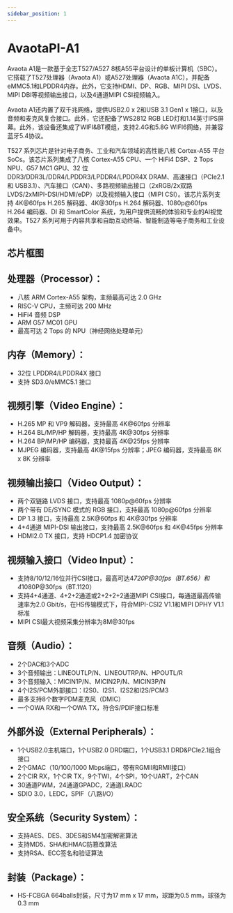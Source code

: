 ```yaml
---
sidebar_position: 1
---
```

# AvaotaPI-A1

Avaota A1是一款基于全志T527/A527 8核A55平台设计的单板计算机（SBC）。它搭载了T527处理器（Avaota A1）或A527处理器（Avaota A1C），并配备eMMC5.1和LPDDR4内存。此外，它支持HDMI、DP、RGB、MIPI DSI、LVDS、MIPI DBI等视频输出接口，以及4通道MIPI CSI视频输入。

Avaota A1还内置了双千兆网络，提供USB2.0 x 2和USB 3.1 Gen1 x 1接口，以及音频和麦克风复合接口。此外，它还配备了WS2812 RGB LED灯和1.14英寸IPS屏幕。此外，该设备还集成了WIFI&BT模组，支持2.4G和5.8G WIFI6网络，并兼容蓝牙5.4协议。



T527 系列芯片是针对电子商务、工业和汽车领域的高性能八核 Cortex-A55 平台 SoCs。该芯片系列集成了八核 Cortex-A55 CPU、一个 HiFi4 DSP、2 Tops NPU、G57 MC1 GPU、32 位 DDR3/DDR3L/DDR4/LPDDR3/LPDDR4/LPDDR4X DRAM、高速接口（PCIe2.1 和 USB3.1）、汽车接口（CAN）、多路视频输出接口（2xRGB/2x双路LVDS/2xMIPI-DSI/HDMI/eDP）以及视频输入接口（MIPI CSI）。该芯片系列支持 4K@60fps H.265 解码器、4K@30fps H.264 解码器、1080p@60fps H.264 编码器、DI 和 SmartColor 系统，为用户提供流畅的体验和专业的AI视觉效果。T527 系列可用于内容共享和自助互动终端、智能制造等电子商务和工业设备中。

## 芯片框图


## 处理器（Processor）：

- 八核 ARM Cortex-A55 架构，主频最高可达 2.0 GHz
- RISC-V CPU，主频可达 200 MHz
- HiFi4 音频 DSP
- ARM G57 MC01 GPU
- 最高可达 2 Tops 的 NPU（神经网络处理单元）

## 内存（Memory）：

- 32位 LPDDR4/LPDDR4X 接口
- 支持 SD3.0/eMMC5.1 接口

## 视频引擎（Video Engine）：

- H.265 MP 和 VP9 解码器，支持最高 4K@60fps 分辨率
- H.264 BL/MP/HP 解码器，支持最高 4K@30fps 分辨率
- H.264 BP/MP/HP 编码器，支持最高 4K@25fps 分辨率
- MJPEG 编码器，支持最高 4K@15fps 分辨率；JPEG 编码器，支持最高 8K x 8K 分辨率

## 视频输出接口（Video Output）：

- 两个双链路 LVDS 接口，支持最高 1080p@60fps 分辨率
- 两个带有 DE/SYNC 模式的 RGB 接口，支持最高 1080p@60fps 分辨率
- DP 1.3 接口，支持最高 2.5K@60fps 和 4K@30fps 分辨率
- 4+4通道 MIPI-DSI 输出接口，支持最高 2.5K@60fps 和 4K@45fps 分辨率
- HDMI2.0 TX 接口，支持 HDCP1.4 加密协议

## 视频输入接口（Video Input）：
- 支持8/10/12/16位并行CSI接口，最高可达4*720P@30fps（BT.656）和4*1080P@30fps（BT.1120）
- 支持4+4通道、4+2+2通道或2+2+2+2通道MIPI CSI接口，每通道最高传输速率为2.0 Gbit/s，在HS传输模式下，符合MIPI-CSI2 V1.1和MIPI DPHY V1.1标准
- MIPI CSI最大视频采集分辨率为8M@30fps

## 音频（Audio）：
- 2个DAC和3个ADC
- 3个音频输出：LINEOUTLP/N、LINEOUTRP/N、HPOUTL/R
- 3个音频输入：MICIN1P/N、MICIN2P/N、MICIN3P/N
- 4个I2S/PCM外部接口：I2S0、I2S1、I2S2和I2S/PCM3
- 最多支持8个数字PDM麦克风（DMIC）
- 一个OWA RX和一个OWA TX，符合S/PDIF接口标准

## 外部外设（External Peripherals）：
- 1个USB2.0主机端口，1个USB2.0 DRD端口，1个USB3.1 DRD&PCIe2.1组合接口
- 2个GMAC（10/100/1000 Mbps端口，带有RGMII和RMII接口）
- 2个CIR RX，1个CIR TX，9个TWI，4个SPI，10个UART，2个CAN
- 30通道PWM，24通道GPADC，2通道LRADC
- SDIO 3.0，LEDC，SPIF（八路I/O）

## 安全系统（Security System）：
- 支持AES、DES、3DES和SM4加密解密算法
- 支持MD5、SHA和HMAC防篡改算法
- 支持RSA、ECC签名和验证算法

## 封装（Package）：
- HS-FCBGA 664balls封装，尺寸为17 mm x 17 mm，球距为0.5 mm，球径为0.3 mm
